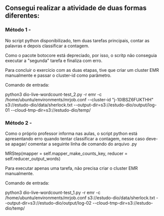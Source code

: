 ## Consegui realizar a atividade de duas formas diferentes:


### Método 1 -

No script python disponibilizado, tem duas tarefas principais, contar as palavras e depois classificar a contagem.

Como o pacote botocore está depreciado, por isso, o scritp não conseguia executar a "segunda" tarefa e finaliza com erro.

Para concluir o exercício com as duas etapas, tive que criar um cluster EMR manualmente e passar o cluster-id como parâmetro.

Comando de entrada:

python3 dio-live-wordcount-test_2.py -r emr -c /home/ubuntu/environments/mrjob.conf --cluster-id "j-10IBSZ6FUKTHH" s3://estudo-dio/data/sherlock.txt --output-dir=s3://estudo-dio/output/log-01 --cloud-tmp-dir=s3://estudo-dio/temp/



### Método 2 - 
Como o próprio professor informa nas aulas, o script python está apresentando erro quando tentar classificar a contagem, nesse caso deve-se apagar/ comentar a seguinte linha de comando do arquivo .py

MRStep(mapper = self.mapper_make_counts_key, reducer = self.reducer_output_words)


Para executar apenas uma tarefa, não precisa criar o cluster EMR manualmente.

Comando de entrada:

python3 dio-live-wordcount-test_1.py -r emr -c /home/ubuntu/environments/mrjob.conf s3://estudo-dio/data/sherlock.txt --output-dir=s3://estudo-dio/output/log-02 --cloud-tmp-dir=s3://estudo-dio/temp/


